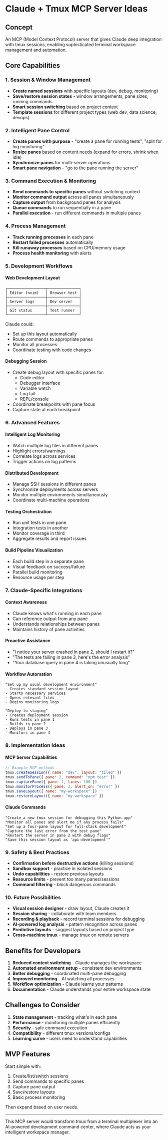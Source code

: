 # Claude + Tmux MCP Server Ideas

## Concept
An MCP (Model Context Protocol) server that gives Claude deep integration with tmux sessions, enabling sophisticated terminal workspace management and automation.

## Core Capabilities

### 1. Session & Window Management
- **Create named sessions** with specific layouts (dev, debug, monitoring)
- **Save/restore session states** - window arrangements, pane sizes, running commands
- **Smart session switching** based on project context
- **Template sessions** for different project types (web dev, data science, devops)

### 2. Intelligent Pane Control
- **Create panes with purpose** - "create a pane for running tests", "split for log monitoring"
- **Resize panes** based on content needs (expand for errors, shrink when idle)
- **Synchronize panes** for multi-server operations
- **Smart pane navigation** - "go to the pane running the server"

### 3. Command Execution & Monitoring
- **Send commands to specific panes** without switching context
- **Monitor command output** across all panes simultaneously
- **Capture output** from background panes for analysis
- **Queue commands** to run sequentially in a pane
- **Parallel execution** - run different commands in multiple panes

### 4. Process Management
- **Track running processes** in each pane
- **Restart failed processes** automatically
- **Kill runaway processes** based on CPU/memory usage
- **Process health monitoring** with alerts

### 5. Development Workflows

#### Web Development Layout
```
┌─────────────────┬──────────────┐
│ Editor (nvim)   │ Browser test │
├─────────────────┼──────────────┤
│ Server logs     │ Dev server   │
├─────────────────┼──────────────┤
│ Git status      │ Test runner  │
└─────────────────┴──────────────┘
```
Claude could:
- Set up this layout automatically
- Route commands to appropriate panes
- Monitor all processes
- Coordinate testing with code changes

#### Debugging Session
- Create debug layout with specific panes for:
  - Code editor
  - Debugger interface
  - Variable watch
  - Log tail
  - REPL/console
- Coordinate breakpoints with pane focus
- Capture state at each breakpoint

### 6. Advanced Features

#### Intelligent Log Monitoring
- Watch multiple log files in different panes
- Highlight errors/warnings
- Correlate logs across services
- Trigger actions on log patterns

#### Distributed Development
- Manage SSH sessions in different panes
- Synchronize deployments across servers
- Monitor multiple environments simultaneously
- Coordinate multi-machine operations

#### Testing Orchestration
- Run unit tests in one pane
- Integration tests in another
- Monitor coverage in third
- Aggregate results and report issues

#### Build Pipeline Visualization
- Each build step in a separate pane
- Visual feedback on success/failure
- Parallel build monitoring
- Resource usage per step

### 7. Claude-Specific Integrations

#### Context Awareness
- Claude knows what's running in each pane
- Can reference output from any pane
- Understands relationships between panes
- Maintains history of pane activities

#### Proactive Assistance
- "I notice your server crashed in pane 2, should I restart it?"
- "The tests are failing in pane 3, here's the error analysis"
- "Your database query in pane 4 is taking unusually long"

#### Workflow Automation
```claude
"Set up my usual development environment"
- Creates standard session layout
- Starts necessary services
- Opens relevant files
- Begins monitoring logs

"Deploy to staging"
- Creates deployment session
- Runs tests in pane 1
- Builds in pane 2
- Deploys in pane 3
- Monitors in pane 4
```

### 8. Implementation Ideas

#### MCP Server Capabilities
```javascript
// Example MCP methods
tmux.createSession({ name: "dev", layout: "tiled" })
tmux.sendToPane({ pane: 2, command: "npm test" })
tmux.capturePane({ pane: 1, lines: 100 })
tmux.monitorProcess({ pane: 3, alert_on: "error" })
tmux.saveLayout({ name: "my-workspace" })
tmux.restoreLayout({ name: "my-workspace" })
```

#### Claude Commands
```
"Create a new tmux session for debugging this Python app"
"Monitor all panes and alert me if any process fails"
"Set up a four-pane layout for full-stack development"
"Capture the last error from the test pane"
"Restart the server in pane 2 with debug flags"
"Save this session layout as 'api-development'"
```

### 9. Safety & Best Practices
- **Confirmation before destructive actions** (killing sessions)
- **Sandbox support** - practice in isolated sessions
- **Undo capabilities** - restore previous layouts
- **Resource limits** - prevent too many panes/sessions
- **Command filtering** - block dangerous commands

### 10. Future Possibilities
- **Visual session designer** - draw layout, Claude creates it
- **Session sharing** - collaborate with team members
- **Recording & playback** - record terminal sessions for debugging
- **AI-powered log analysis** - pattern recognition across panes
- **Predictive layouts** - suggest layouts based on project type
- **Cross-machine tmux** - manage tmux on remote servers

## Benefits for Developers

1. **Reduced context switching** - Claude manages the workspace
2. **Automated environment setup** - consistent dev environments
3. **Better debugging** - coordinated multi-pane debugging
4. **Improved monitoring** - AI watching all processes
5. **Workflow optimization** - Claude learns your patterns
6. **Documentation** - Claude understands your entire workspace state

## Challenges to Consider

1. **State management** - tracking what's in each pane
2. **Performance** - monitoring multiple panes efficiently
3. **Security** - safe command execution
4. **Compatibility** - different tmux versions/configs
5. **Learning curve** - users need to understand capabilities

## MVP Features

Start simple with:
1. Create/list/switch sessions
2. Send commands to specific panes
3. Capture pane output
4. Save/restore layouts
5. Basic process monitoring

Then expand based on user needs.

---

This MCP server would transform tmux from a terminal multiplexer into an AI-powered development command center, where Claude acts as your intelligent workspace manager.
